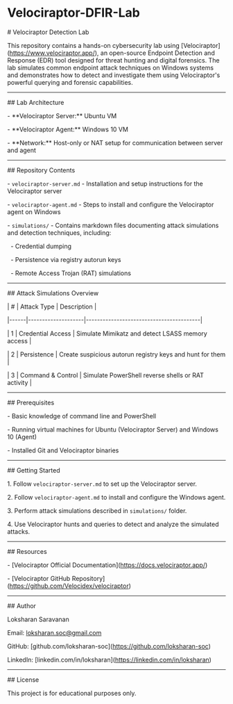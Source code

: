 # Velociraptor-DFIR-Lab



\# Velociraptor Detection Lab



This repository contains a hands-on cybersecurity lab using \[Velociraptor](https://www.velociraptor.app/), an open-source Endpoint Detection and Response (EDR) tool designed for threat hunting and digital forensics. The lab simulates common endpoint attack techniques on Windows systems and demonstrates how to detect and investigate them using Velociraptor's powerful querying and forensic capabilities.



---



\## Lab Architecture



\- \*\*Velociraptor Server:\*\* Ubuntu VM  

\- \*\*Velociraptor Agent:\*\* Windows 10 VM  

\- \*\*Network:\*\* Host-only or NAT setup for communication between server and agent



---



\## Repository Contents



\- `velociraptor-server.md` - Installation and setup instructions for the Velociraptor server  

\- `velociraptor-agent.md` - Steps to install and configure the Velociraptor agent on Windows  

\- `simulations/` - Contains markdown files documenting attack simulations and detection techniques, including:  

&nbsp; - Credential dumping  

&nbsp; - Persistence via registry autorun keys  

&nbsp; - Remote Access Trojan (RAT) simulations  



---



\## Attack Simulations Overview



| #   | Attack Type         | Description                             |

|------|--------------------|-----------------------------------------|

| 1    | Credential Access  | Simulate Mimikatz and detect LSASS memory access  |

| 2    | Persistence        | Create suspicious autorun registry keys and hunt for them |

| 3    | Command \& Control  | Simulate PowerShell reverse shells or RAT activity   |



---



\## Prerequisites



\- Basic knowledge of command line and PowerShell  

\- Running virtual machines for Ubuntu (Velociraptor Server) and Windows 10 (Agent)  

\- Installed Git and Velociraptor binaries  



---



\## Getting Started



1\. Follow `velociraptor-server.md` to set up the Velociraptor server.  

2\. Follow `velociraptor-agent.md` to install and configure the Windows agent.  

3\. Perform attack simulations described in `simulations/` folder.  

4\. Use Velociraptor hunts and queries to detect and analyze the simulated attacks.



---



\## Resources



\- \[Velociraptor Official Documentation](https://docs.velociraptor.app/)  

\- \[Velociraptor GitHub Repository](https://github.com/Velocidex/velociraptor)  



---



\## Author



Loksharan Saravanan  

Email: loksharan.soc@gmail.com  

GitHub: \[github.com/loksharan-soc](https://github.com/loksharan-soc)  

LinkedIn: \[linkedin.com/in/loksharan](https://linkedin.com/in/loksharan)



---



\## License



This project is for educational purposes only.





